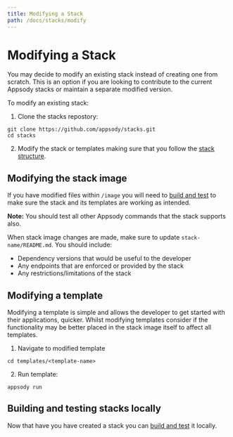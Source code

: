 ```yaml
---
title: Modifying a Stack
path: /docs/stacks/modify
---
```


# Modifying a Stack

You may decide to modify an existing stack instead of creating one from scratch. This is an option if you are looking to contribute to the current Appsody stacks or maintain a separate modified version.

To modify an existing stack:

1. Clone the stacks repostory:
```
git clone https://github.com/appsody/stacks.git
cd stacks
```

2. Modify the stack or templates making sure that you follow the [stack structure](/docs/stacks/stack-structure).

## Modifying the stack image

If you have modified files within `/image` you will need to [build and test](/docs/stacks/build-and-test) to make sure the stack and its templates are working as intended.

**Note:** You should test all other Appsody commands that the stack supports also.

When stack image changes are made, make sure to update `stack-name/README.md`.
You should include:
   * Dependency versions that would be useful to the developer
   * Any endpoints that are enforced or provided by the stack
   * Any restrictions/limitations of the stack

## Modifying a template
Modifying a template is simple and allows the developer to get started with their applications, quicker. Whilst modifying templates consider if the functionality may be better placed in the stack image itself to affect all templates.

1. Navigate to modified template
```
cd templates/<template-name>
```

2. Run template:
```
appsody run
```

## Building and testing stacks locally
Now that have you have created a stack you can [build and test](/docs/stacks/build-and-test) it locally.
